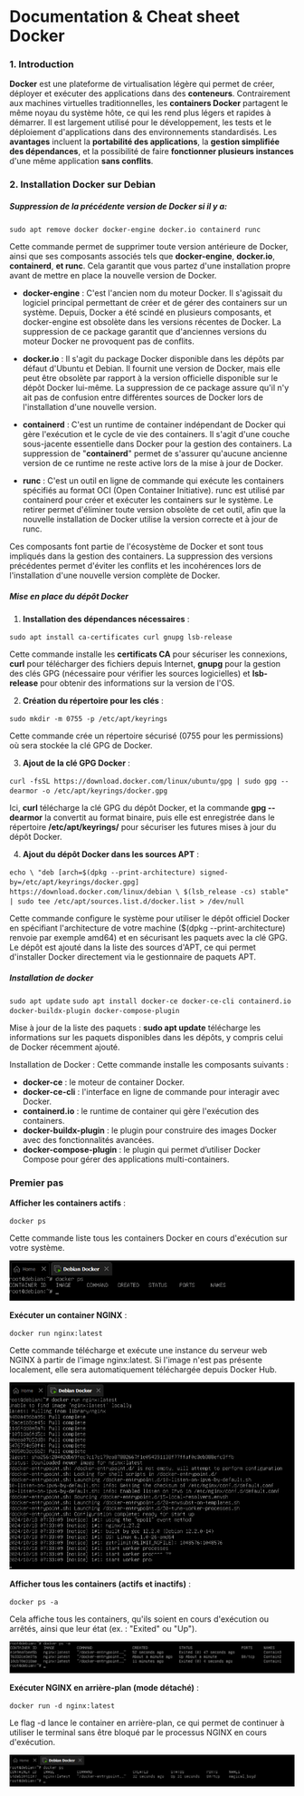 # Documentation & Cheat sheet Docker

### 1. Introduction 

**Docker** est une plateforme de virtualisation légère qui permet de créer, déployer et exécuter des applications dans des **conteneurs**. Contrairement aux machines virtuelles traditionnelles, les **containers Docker** partagent le même noyau du système hôte, ce qui les rend plus légers et rapides à démarrer. Il est largement utilisé pour le développement, les tests et le déploiement d'applications dans des environnements standardisés. Les **avantages** incluent la **portabilité des applications**, la **gestion simplifiée des dépendances**, et la possibilité de faire **fonctionner plusieurs instances** d'une même application **sans conflits**.

### 2. Installation Docker sur Debian


##### Suppression de la précédente version de Docker si il y a:

``sudo apt remove docker docker-engine docker.io containerd runc``

Cette commande permet de supprimer toute version antérieure de Docker, ainsi que ses composants associés tels que **docker-engine**, **docker.io**, **containerd**, **et runc**. Cela garantit que vous partez d'une installation propre avant de mettre en place la nouvelle version de Docker.

- **docker-engine** : C'est l'ancien nom du moteur Docker. Il s'agissait du logiciel principal permettant de créer et de gérer des containers sur un système. Depuis, Docker a été scindé en plusieurs composants, et docker-engine est obsolète dans les versions récentes de Docker. La suppression de ce package garantit que d'anciennes versions du moteur Docker ne provoquent pas de conflits.

- **docker.io** : Il s'agit du package Docker disponible dans les dépôts par défaut d'Ubuntu et Debian. Il fournit une version de Docker, mais elle peut être obsolète par rapport à la version officielle disponible sur le dépôt Docker lui-même. La suppression de ce package assure qu'il n'y ait pas de confusion entre différentes sources de Docker lors de l'installation d'une nouvelle version.

- **containerd** : C'est un runtime de container indépendant de Docker qui gère l'exécution et le cycle de vie des containers. Il s'agit d'une couche sous-jacente essentielle dans Docker pour la gestion des containers. La suppression de "**containerd**" permet de s'assurer qu'aucune ancienne version de ce runtime ne reste active lors de la mise à jour de Docker.

- **runc** : C'est un outil en ligne de commande qui exécute les containers spécifiés au format OCI (Open Container Initiative). runc est utilisé par containerd pour créer et exécuter les containers sur le système. Le retirer permet d'éliminer toute version obsolète de cet outil, afin que la nouvelle installation de Docker utilise la version correcte et à jour de runc.

Ces composants font partie de l'écosystème de Docker et sont tous impliqués dans la gestion des containers. La suppression des versions précédentes permet d'éviter les conflits et les incohérences lors de l'installation d'une nouvelle version complète de Docker.

##### Mise en place du dépôt Docker

1. **Installation des dépendances nécessaires** :

``sudo apt install ca-certificates curl gnupg lsb-release``

Cette commande installe les **certificats CA** pour sécuriser les connexions, **curl** pour télécharger des fichiers depuis Internet, **gnupg** pour la gestion des clés GPG (nécessaire pour vérifier les sources logicielles) et **lsb-release** pour obtenir des informations sur la version de l'OS.

2. **Création du répertoire pour les clés** :

``sudo mkdir -m 0755 -p /etc/apt/keyrings``

Cette commande crée un répertoire sécurisé (0755 pour les permissions) où sera stockée la clé GPG de Docker.

3. **Ajout de la clé GPG Docker** :

``curl -fsSL https://download.docker.com/linux/ubuntu/gpg | sudo gpg --dearmor -o /etc/apt/keyrings/docker.gpg``

Ici, **curl** télécharge la clé GPG du dépôt Docker, et la commande **gpg --dearmor** la convertit au format binaire, puis elle est enregistrée dans le répertoire **/etc/apt/keyrings/** pour sécuriser les futures mises à jour du dépôt Docker.

4. **Ajout du dépôt Docker dans les sources APT** :

``echo \
  "deb [arch=$(dpkg --print-architecture) signed-by=/etc/apt/keyrings/docker.gpg] https://download.docker.com/linux/debian \
  $(lsb_release -cs) stable" | sudo tee /etc/apt/sources.list.d/docker.list > /dev/null``

Cette commande configure le système pour utiliser le dépôt officiel Docker en spécifiant l'architecture de votre machine ($(dpkg --print-architecture) renvoie par exemple amd64) et en sécurisant les paquets avec la clé GPG. Le dépôt est ajouté dans la liste des sources d'APT, ce qui permet d'installer Docker directement via le gestionnaire de paquets APT.

##### Installation de docker

``sudo apt update``
``sudo apt install docker-ce docker-ce-cli containerd.io docker-buildx-plugin docker-compose-plugin``

Mise à jour de la liste des paquets : **sudo apt update** télécharge les informations sur les paquets disponibles dans les dépôts, y compris celui de Docker récemment ajouté.

Installation de Docker : Cette commande installe les composants suivants :

- **docker-ce** : le moteur de container Docker.
- **docker-ce-cli** : l'interface en ligne de commande pour interagir avec Docker.
- **containerd.io** : le runtime de container qui gère l'exécution des containers.
- **docker-buildx-plugin** : le plugin pour construire des images Docker avec des fonctionnalités avancées.
- **docker-compose-plugin** : le plugin qui permet d’utiliser Docker Compose pour gérer des applications multi-containers.

### Premier pas 

**Afficher les containers actifs** :

``docker ps``

Cette commande liste tous les containers Docker en cours d'exécution sur votre système.

![](https://github.com/Shanks69000/Docker-Doc/blob/main/img-Docker/Docker-FirstDoc1.png)

**Exécuter un container NGINX** :

``docker run nginx:latest``

Cette commande télécharge et exécute une instance du serveur web NGINX à partir de l'image nginx:latest. Si l'image n'est pas présente localement, elle sera automatiquement téléchargée depuis Docker Hub.

![](https://github.com/Shanks69000/Docker-Doc/blob/main/img-Docker/Docker-FirstDoc2.png)

**Afficher tous les containers (actifs et inactifs)** :

``docker ps -a``

Cela affiche tous les containers, qu'ils soient en cours d'exécution ou arrêtés, ainsi que leur état (ex. : "Exited" ou "Up").

![](https://github.com/Shanks69000/Docker-Doc/blob/main/img-Docker/docker-FristDoc3.png)

**Exécuter NGINX en arrière-plan (mode détaché)** :

``docker run -d nginx:latest``

Le flag -d lance le container en arrière-plan, ce qui permet de continuer à utiliser le terminal sans être bloqué par le processus NGINX en cours d'exécution.

![](https://github.com/Shanks69000/Docker-Doc/blob/main/img-Docker/Docker-FirstDoc4.png)

